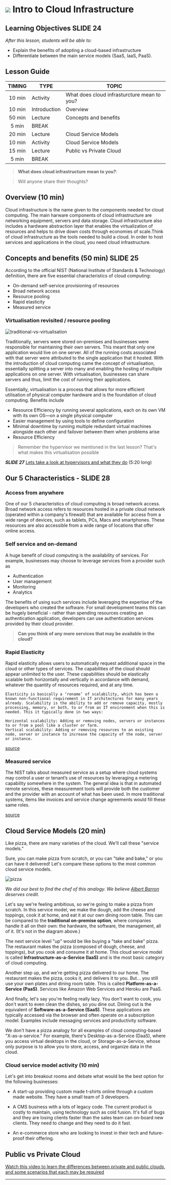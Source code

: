 # ![](https://ga-dash.s3.amazonaws.com/production/assets/logo-9f88ae6c9c3871690e33280fcf557f33.png) Intro to Cloud Infrastructure

## Learning Objectives SLIDE 24

_After this lesson, students will be able to:_

- Explain the benefits of adopting a cloud-based infrastructure
- Differentiate between the main service models (SaaS, IaaS, PaaS).

## Lesson Guide

| TIMING | TYPE         | TOPIC                                       |
| :----: | ------------ | ------------------------------------------- |
| 10 min | Activity     | What does cloud infrasturcture mean to you? |
| 10 min | Introduction | Overview                                    |
| 50 min | Lecture      | Concepts and benefits                       |
| 5 min  | BREAK        |                                             |
| 20 min | Lecture      | Cloud Service Models                        |
| 10 min | Activity     | Cloud Service Models                        |
| 15 min | Lecture      | Public vs Private Cloud                     |
| 5 min  | BREAK        |                                             |

> **What does cloud infrastructure mean to you?**:

> Will anyone share their thoughts?

## Overview (10 min)

Cloud infrastructure is the name given to the components needed for cloud computing.
The main harware components of cloud infrastructure are networking equipment, servers and data storage.
Cloud infrastructure also includes a hardware abstraction layer that enables the virtualization of resources and helps to drive down costs through economies of scale.Think of cloud infrastructure as the tools needed to build a cloud. In order to host services and applications in the cloud, you need cloud infrastructure.

## Concepts and benefits (50 min) SLIDE 25

According to the official NIST (National Institute of Standards & Technology) definition, there are five essential characteristics of cloud computing:

- On-demand self-service provisioning of resources
- Broad network access
- Resource pooling
- Rapid elasticity
- Measured service

### Virtualisation revisited / resource pooling

![traditional-vs-virtualisation](../images/trad-vs-virtualisation.png)

Traditionally, servers were stored on-premises and businesses were responsible for maintaining their own servers. This meant that only one application would live on one server. All of the running costs associated with that server were attributed to the single application that it hosted. With the introduction of cloud computing came the concept of virtualisation, essentially splitting a server into many and enabling the hosting of multiple applications on one server. With virtualisation, businesses can share servers and thus, limit the cost of running their applications.

Essentially, virtualisation is a process that allows for more efficient utilisation of physical computer hardware and is the foundation of cloud computing. Benefits include

- Resource Efficiency by running several applications, each on its own VM with its own OS—on a single physical computer
- Easier management by using tools to define configuration
- Minimal downtime by running multiple redundant virtual machines alongside each other and failover between them when problems arise
- Resource Efficiency

> Remember the hypervisor we mentioned in the last lesson? That's what makes this virtualisation possible

**_SLIDE 27_**
[Lets take a look at hypervisors and what they do](https://www.youtube.com/watch?v=FZR0rG3HKIk) (5:20 long)

## Our 5 Characteristics - SLIDE 28

### Access from anywhere

One of our 5 characteristics of cloud computing is broad network access. Broad network access refers to resources hosted in a private cloud network (operated within a company's firewall) that are available for access from a wide range of devices, such as tablets, PCs, Macs and smartphones. These resources are also accessible from a wide range of locations that offer online access.

### Self service and on-demand

A huge benefit of cloud computing is the availability of services. For example, businesses may choose to leverage services from a provider such as

- Authentication
- User management
- Monitoring
- Analytics

The benefits of using such services include leveraging the expertise of the developers who created the software. For small development teams this can be hugely beneficial - rather than spending resources creating an authentication application, developers can use authentication services provided by their cloud provider.

> **Can you think of any more services that may be available in the cloud?**

### Rapid Elasticity

Rapid elasticity allows users to automatically request additional space in the cloud or other types of services. The capabilities of the cloud should appear unlimited to the user. These capabilities should be elastically scalable both horizontally and vertically in accordance with demand, whatever the quantity of resources required, and at any time.

```
Elasticity is basically a ‘rename’ of scalability, which has been a known non-functional requirement in IT architectures for many years already. Scalability is the ability to add or remove capacity, mostly processing, memory, or both, to or from an IT environment when this is needed. This it typically done in two ways:

Horizontal scalability: Adding or removing nodes, servers or instances to or from a pool like a cluster or farm.
Vertical scalability: Adding or removing resources to an existing node, server or instance to increase the capacity of the node, server or instance.
```

[source](https://www.ibm.com/blogs/cloud-computing/2012/09/12/rapid-elasticity-and-the-cloud/)

### Measured service

The NIST talks about measured service as a setup where cloud systems may control a user or tenant’s use of resources by leveraging a metering capability somewhere in the system. The general idea is that in automated remote services, these measurement tools will provide both the customer and the provider with an account of what has been used. In more traditional systems, items like invoices and service change agreements would fill these same roles.

[source](https://www.techopedia.com/definition/14469/measured-service-cloud-computing)

## Cloud Service Models (20 min)

Like pizza, there are many varieties of the cloud. We'll call these "service models."

Sure, you can make pizza from scratch, or you can "take and bake," or you can have it delivered! Let's compare these options to the most common cloud service models.

![pizza](../images/pizza-as-a-service.png)

_We did our best to find the chef of this analogy. We believe [Albert Barron](https://www.linkedin.com/pulse/20140730172610-9679881-pizza-as-a-service) deserves credit._

Let's say we're feeling ambitious, so we're going to make a pizza from scratch. In this service model, we make the dough, add the cheese and toppings, cook it at home, and eat it at our own dining room table. This can be compared to the **traditional on-premise option**, where companies handle it all on their own: the hardware, the software, the management, all of it. (It's not in the diagram above.)

The next service level "up" would be like buying a "take and bake" pizza. The restaurant makes the pizza (composed of dough, cheese, and toppings), but you cook and consume it at home. This cloud service model is called **Infrastructure-as-a-Service (IaaS)** and is the most basic category of cloud computing.

Another step up, and we're getting pizza delivered to our home. The restaurant makes the pizza, cooks it, and delivers it to you. But... you still use your own plates and dining room table. This is called **Platform-as-a-Service (PaaS)**. Services like Amazon Web Services and Heroku are PaaS.

And finally, let's say you're feeling really lazy. You don't want to cook, you don't want to even clean the dishes, so you dine out. Dining out is the equivalent of **Software-as-a-Service (SaaS)**. These applications are typically accessed via the browser and often operate on a subscription model. Examples include messaging services and productivity software.

We don't have a pizza analogy for all examples of cloud computing-based "X-as-a-service." For example, there's Desktop-as-a-Service (DaaS), where you access virtual desktops in the cloud, or Storage-as-a-Service, whose only purpose is to allow you to store, access, and organize data in the cloud.

### Cloud service model activity (10 min)

Let's get into breakout rooms and debate what would be the best option for the following businesses:

- A start-up providing custom made t-shirts online through a custom made website. They have a small team of 3 developers.

- A CMS business with a lots of legacy code. The current product is costly to maintain, using technology such as cold fusion. It's full of bugs and they are losing clients faster than the sales team can on-board new clients. They need to change and they need to do it fast.

- An e-commerce store who are looking to invest in their tech and future-proof their offering.

## Public vs Private Cloud

[Watch this video to learn the differences between private and public clouds, and some scenarios that each may be required](https://www.youtube.com/watch?v=vcJecQDfH9U)

---
